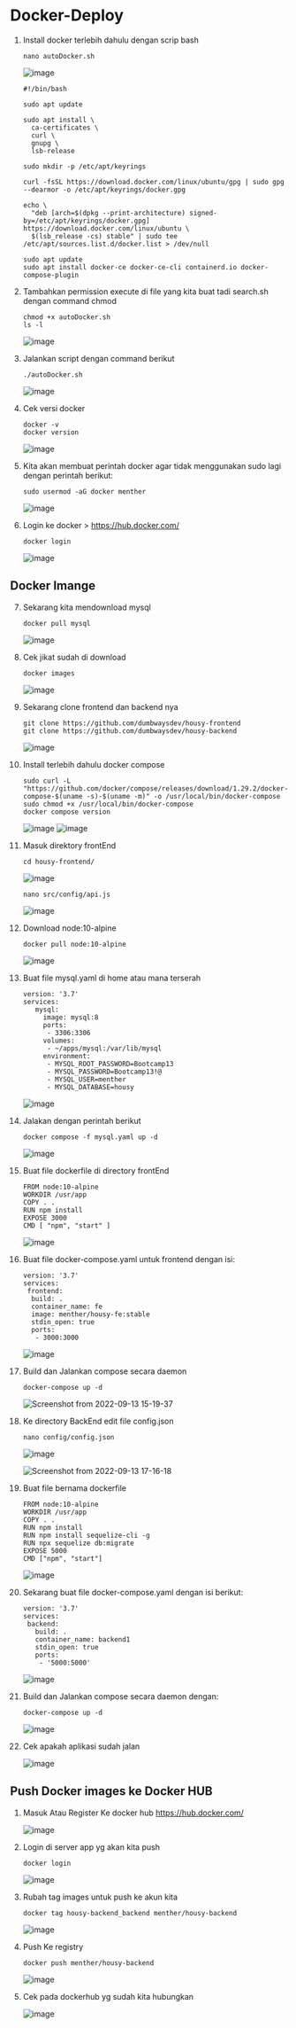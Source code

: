 # Docker-Deploy


1. Install docker terlebih dahulu dengan scrip bash

       nano autoDocker.sh
         
   ![image](https://user-images.githubusercontent.com/40049149/189819171-3692ccee-b0bf-4cfd-9cd0-0857b26e802f.png)
   
       #!/bin/bash

       sudo apt update

       sudo apt install \
         ca-certificates \
         curl \
         gnupg \
         lsb-release

       sudo mkdir -p /etc/apt/keyrings

       curl -fsSL https://download.docker.com/linux/ubuntu/gpg | sudo gpg --dearmor -o /etc/apt/keyrings/docker.gpg

       echo \
         "deb [arch=$(dpkg --print-architecture) signed-by=/etc/apt/keyrings/docker.gpg] https://download.docker.com/linux/ubuntu \
         $(lsb_release -cs) stable" | sudo tee /etc/apt/sources.list.d/docker.list > /dev/null

       sudo apt update
       sudo apt install docker-ce docker-ce-cli containerd.io docker-compose-plugin

2. Tambahkan permission execute di file yang kita buat tadi search.sh dengan command chmod

       chmod +x autoDocker.sh
       ls -l

   ![image](https://user-images.githubusercontent.com/40049149/189820014-51e4f4f9-00fb-48a2-8f3f-9f8018a6c802.png)

3. Jalankan script dengan command berikut

       ./autoDocker.sh

   ![image](https://user-images.githubusercontent.com/40049149/189820208-d1836bae-f59b-4f29-af60-3a18143bec25.png)

4. Cek versi docker

       docker -v
       docker version
    
   ![image](https://user-images.githubusercontent.com/40049149/189824694-9e9b74ee-2514-42c7-b37f-30dc2c249973.png)

5. Kita akan membuat perintah docker agar tidak menggunakan sudo lagi dengan perintah berikut:

       sudo usermod -aG docker menther

   ![image](https://user-images.githubusercontent.com/40049149/189825815-5672e9ee-2917-4049-871e-8fcf6eab13b4.png)

6. Login ke docker > https://hub.docker.com/

       docker login
       
   ![image](https://user-images.githubusercontent.com/40049149/189826505-55131e58-34d2-4efe-ac6f-2ded4edcb971.png)


## Docker Imange

7. Sekarang kita mendownload mysql

       docker pull mysql

   ![image](https://user-images.githubusercontent.com/40049149/189835008-2ac64f88-f140-4dad-8619-39d55c6e8ab8.png)

8. Cek jikat sudah di download

       docker images
   
   ![image](https://user-images.githubusercontent.com/40049149/189835147-aeb431d4-a195-45bb-aecf-4ab6105a3a09.png)

9. Sekarang clone frontend dan backend nya

       git clone https://github.com/dumbwaysdev/housy-frontend
       git clone https://github.com/dumbwaysdev/housy-backend

   ![image](https://user-images.githubusercontent.com/40049149/189836588-6aa889d4-0326-46c3-9526-20d14d7d947c.png)

10. Install terlebih dahulu docker compose

        sudo curl -L "https://github.com/docker/compose/releases/download/1.29.2/docker-compose-$(uname -s)-$(uname -m)" -o /usr/local/bin/docker-compose
        sudo chmod +x /usr/local/bin/docker-compose
        docker compose version

    ![image](https://user-images.githubusercontent.com/40049149/189837166-6e6e23df-de68-4422-af6f-469adcd2a1e1.png)
    ![image](https://user-images.githubusercontent.com/40049149/189837402-d2f8bcdd-e467-47ff-92f8-a78184210c1f.png)

11. Masuk direktory frontEnd 

        cd housy-frontend/
       
    ![image](https://user-images.githubusercontent.com/40049149/189842431-b6a3cf70-63e8-4a80-9a20-3023fac55032.png)

        nano src/config/api.js

    ![image](https://user-images.githubusercontent.com/40049149/189842149-c0472abc-ad02-475d-901b-3d4a55ac187e.png)

12. Download node:10-alpine

        docker pull node:10-alpine

    ![image](https://user-images.githubusercontent.com/40049149/189845376-b275329d-08d1-4bdd-8711-5c82f9514a67.png)

13. Buat file mysql.yaml di home atau mana terserah

        version: '3.7'
        services:
           mysql:
             image: mysql:8
             ports:
              - 3306:3306
             volumes:
              - ~/apps/mysql:/var/lib/mysql
             environment:
              - MYSQL_ROOT_PASSWORD=Bootcamp13
              - MYSQL_PASSWORD=Bootcamp13!@
              - MYSQL_USER=menther
              - MYSQL_DATABASE=housy

    ![image](https://user-images.githubusercontent.com/40049149/190401655-938ac0b0-419b-4317-ab4a-e81b4835587f.png)

14. Jalakan dengan perintah berikut

        docker compose -f mysql.yaml up -d

    ![image](https://user-images.githubusercontent.com/40049149/190402843-6b2804fe-4fb7-4fa9-914d-b12b81c7af86.png)

15. Buat file dockerfile di directory frontEnd

        FROM node:10-alpine
        WORKDIR /usr/app
        COPY . .
        RUN npm install
        EXPOSE 3000
        CMD [ "npm", "start" ]

    ![image](https://user-images.githubusercontent.com/40049149/189845897-d3541a0a-00d4-4b99-9af0-280f3f49f42c.png)

16. Buat file docker-compose.yaml untuk frontend dengan isi:

        version: '3.7'
        services:
         frontend:
          build: .
          container_name: fe
          image: menther/housy-fe:stable
          stdin_open: true
          ports:
           - 3000:3000

    ![image](https://user-images.githubusercontent.com/40049149/189848874-ed3b5a40-67c6-4057-ae00-e67789f8aa74.png)

17. Build dan Jalankan compose secara daemon

        docker-compose up -d
        
    ![Screenshot from 2022-09-13 15-19-37](https://user-images.githubusercontent.com/40049149/189850145-bd946097-bcba-4180-bf08-d8da1a09bf6f.png)

18. Ke directory BackEnd edit file config.json

        nano config/config.json

    ![image](https://user-images.githubusercontent.com/40049149/189876567-47a53386-b071-4d77-8a06-c1f8f212925e.png)

    ![Screenshot from 2022-09-13 17-16-18](https://user-images.githubusercontent.com/40049149/189876748-f43a4018-7927-46cc-b8e0-e6397c63a3a8.png)

19. Buat file bernama dockerfile

        FROM node:10-alpine
        WORKDIR /usr/app
        COPY . .
        RUN npm install
        RUN npm install sequelize-cli -g
        RUN npx sequelize db:migrate
        EXPOSE 5000
        CMD ["npm", "start"]

    ![image](https://user-images.githubusercontent.com/40049149/190343602-f3ea2933-12d7-4d5b-ae67-93cdfc080219.png)

20. Sekarang buat file docker-compose.yaml dengan isi berikut:


        version: '3.7'
        services:
         backend:
           build: .
           container_name: backend1
           stdin_open: true
           ports:
            - '5000:5000'


    ![image](https://user-images.githubusercontent.com/40049149/190344022-33410228-36af-4642-b787-abf909fb0cd6.png)

21. Build dan Jalankan compose secara daemon dengan:

        docker-compose up -d

    ![image](https://user-images.githubusercontent.com/40049149/189887940-52c598af-3787-4c8a-a1d6-80d0725a4557.png)

22. Cek apakah aplikasi sudah jalan

    ![image](https://user-images.githubusercontent.com/40049149/190405745-ca6ec04e-8f4d-41bd-9062-bbcf49f84bb1.png)

## Push Docker images ke Docker HUB

1. Masuk Atau Register Ke docker hub https://hub.docker.com/

   ![image](https://user-images.githubusercontent.com/40049149/190409646-0c6c5f82-7acd-4abb-b143-465b887c5014.png)

2. Login di server app yg akan kita push

       docker login

   ![image](https://user-images.githubusercontent.com/40049149/190409977-c604b3df-b0f3-4b3a-b975-be8598bd2598.png)

3. Rubah tag images untuk push ke akun kita

       docker tag housy-backend_backend menther/housy-backend    

   ![image](https://user-images.githubusercontent.com/40049149/190416263-62f09d11-a325-4e13-bbde-69f861ca4ecb.png)

4. Push Ke registry

       docker push menther/housy-backend

   ![image](https://user-images.githubusercontent.com/40049149/190416501-45ee4984-72ad-4746-81a7-5e92134c05ad.png)

5. Cek pada dockerhub yg sudah kita hubungkan

   ![image](https://user-images.githubusercontent.com/40049149/190418902-50d99c9f-d6ee-4e8b-be71-0062e9ee64fd.png)

















